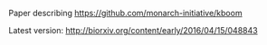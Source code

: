 Paper describing https://github.com/monarch-initiative/kboom

Latest version: http://biorxiv.org/content/early/2016/04/15/048843
